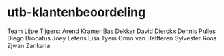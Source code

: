 # utb-klantenbeoordeling
Team Lijpe Tijgers:
Arend Kramer
Bas Dekker
David Dierckx
Dennis Pulles
Diego Brocatus
Joey Letens
Lisa Tyem
Onno van Helfteren
Sylvester Roos
Zjwan Zankana
